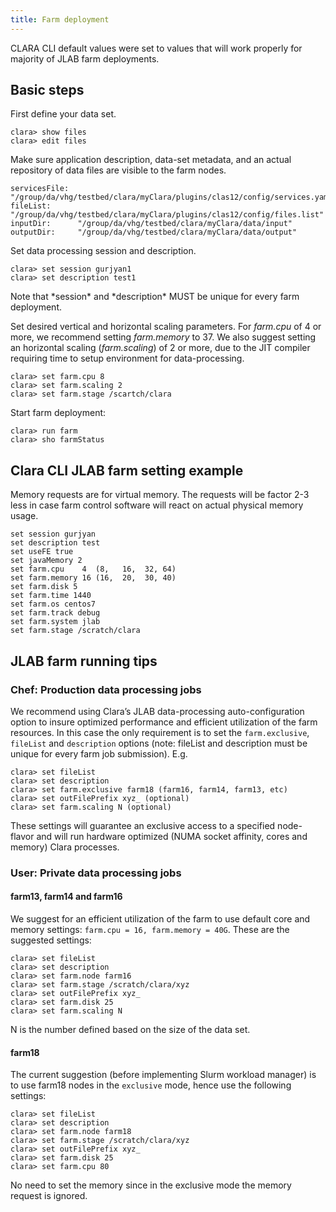 ```yaml
---
title: Farm deployment
---
```


CLARA CLI default values were set to values that will work properly
for majority of JLAB farm deployments.


## Basic steps

First define your data set.

```
clara> show files
clara> edit files
```

Make sure application description, data-set metadata, and an actual
repository of data files are visible to the farm nodes.

```
servicesFile:  "/group/da/vhg/testbed/clara/myClara/plugins/clas12/config/services.yaml"
fileList:      "/group/da/vhg/testbed/clara/myClara/plugins/clas12/config/files.list"
inputDir:      "/group/da/vhg/testbed/clara/myClara/data/input"
outputDir:     "/group/da/vhg/testbed/clara/myClara/data/output"
```

Set data processing session and description.

```
clara> set session gurjyan1
clara> set description test1
```

<div class="admonition note" markdown="1">
Note that *session* and *description* MUST be unique for every farm deployment.
</div>

Set desired vertical and horizontal scaling parameters.
For *farm.cpu* of 4 or more, we recommend setting *farm.memory* to 37.
We also suggest setting an horizontal scaling (*farm.scaling*) of 2 or more,
due to the JIT compiler requiring time to setup environment for data-processing.

```
clara> set farm.cpu 8
clara> set farm.scaling 2
clara> set farm.stage /scartch/clara
```

Start farm deployment:

```
clara> run farm
clara> sho farmStatus
```

## Clara CLI JLAB farm setting example

Memory requests are for virtual memory. The requests will be factor 2-3 less in case
farm control software will react on actual physical memory usage.

```
set session gurjyan
set description test
set useFE true
set javaMemory 2
set farm.cpu    4  (8,   16,  32, 64)
set farm.memory 16 (16,  20,  30, 40)
set farm.disk 5
set farm.time 1440
set farm.os centos7
set farm.track debug
set farm.system jlab
set farm.stage /scratch/clara
```

## JLAB farm running tips

### Chef: Production data processing jobs

We recommend using Clara’s JLAB data-processing auto-configuration option to insure
optimized performance and efficient utilization of the farm resources. In this case the
only requirement is to set the `farm.exclusive`, `fileList` and `description` options
(note: fileList and description must be unique for every farm job submission). E.g.

```
clara> set fileList
clara> set description
clara> set farm.exclusive farm18 (farm16, farm14, farm13, etc)
clara> set outFilePrefix xyz_ (optional)
clara> set farm.scaling N (optional)
```
These settings will guarantee an exclusive access to a specified node-flavor
and will run hardware optimized (NUMA socket affinity, cores and memory) Clara processes.
### User: Private data processing jobs

#### farm13, farm14 and farm16

We suggest for an efficient utilization of the farm to use default core and memory settings:
`farm.cpu = 16, farm.memory = 40G`.
These are the suggested settings:

```
clara> set fileList
clara> set description
clara> set farm.node farm16
clara> set farm.stage /scratch/clara/xyz
clara> set outFilePrefix xyz_
clara> set farm.disk 25
clara> set farm.scaling N
```

N is the number defined based on the size of the data set.

#### farm18

The current suggestion (before implementing Slurm workload manager) is to use
farm18 nodes in the `exclusive` mode, hence use the following settings:

```
clara> set fileList
clara> set description
clara> set farm.node farm18
clara> set farm.stage /scratch/clara/xyz
clara> set outFilePrefix xyz_
clara> set farm.disk 25
clara> set farm.cpu 80
```
No need to set the memory since in the exclusive mode the memory request is ignored.

